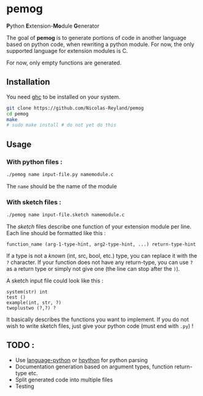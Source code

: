 # pemog
**P**ython **E**xtension-**Mo**dule **G**enerator

The goal of **pemog** is to generate portions of code in another language based on python code, when rewriting a python module. For now, the only supported language for extension modules is C.

For now, only empty functions are generated.

## Installation
You need [ghc](https://www.haskell.org/ghc/) to be installed on your system.

```bash
git clone https://github.com/Nicolas-Reyland/pemog
cd pemog
make
# sudo make install # do not yet do this
```

## Usage

### With python files :
```bash
./pemog name input-file.py namemodule.c
```

The `name` should be the name of the module

### With sketch files :
```bash
./pemog name input-file.sketch namemodule.c
```

The *sketch* files describe one function of your extension module per line. Each line should be formatted like this :
```
function_name (arg-1-type-hint, arg2-type-hint, ...) return-type-hint
```
If a type is not a *known* (int, src, bool, etc.) type, you can replace it with the `?` character. If your function does not have any return-type, you can use `?` as a return type or simply not give one (the line can stop after the `)`).

A sketch input file could look like this :
```
system(str) int
test ()
example(int, str, ?)
twoplustwo (?,?) ?
```

It basically describes the functions you want to implement. If you do not wish to write sketch files, just give your python code (must end with `.py`) !

## TODO :
 * Use [language-python](https://github.com/bjpop/language-python) or [hpython](https://github.com/qfpl/hpython) for python parsing
 * Documentation generation based on argument types, function return-type etc.
 * Split generated code into multiple files
 * Testing

